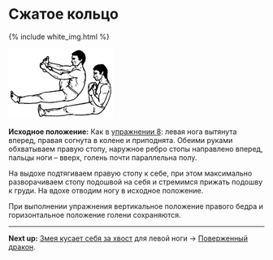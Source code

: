# Сжатое кольцо

{% include white_img.html %}

![](./img/13.png)

**Исходное положение:** Как в [упражнении 8](../08): левая нога вытянута вперед,
правая согнута в колене и приподнята. Обеими руками обхватываем правую стопу,
наружное ребро стопы направлено вперед, пальцы ноги – вверх, голень почти
параллельна полу.

На выдохе подтягиваем правую стопу к себе, при этом максимально разворачиваем
стопу подошвой на себя и стремимся прижать подошву к груди. На вдохе отводим
ногу в исходное положение.

При выполнении упражнения вертикальное положение правого бедра и горизонтальное
положение голени сохраняются.

***

**Next up:** [Змея кусает себя за хвост](../06) для левой ноги -> [Поверженный
дракон](../14).
